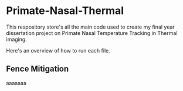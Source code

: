 # Primate-Nasal-Thermal
This respository store's all the main code used to create my final year dissertation project on Primate Nasal Temperature Tracking in Thermal imaging.

Here's an overview of how to run each file.
## Fence Mitigation

aaaaaaa
